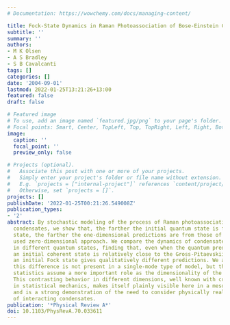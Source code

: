 ```yaml
---
# Documentation: https://wowchemy.com/docs/managing-content/

title: Fock-State Dynamics in Raman Photoassociation of Bose-Einstein Condensates
subtitle: ''
summary: ''
authors:
- M K Olsen
- A S Bradley
- S B Cavalcanti
tags: []
categories: []
date: '2004-09-01'
lastmod: 2022-01-25T13:21:26+13:00
featured: false
draft: false

# Featured image
# To use, add an image named `featured.jpg/png` to your page's folder.
# Focal points: Smart, Center, TopLeft, Top, TopRight, Left, Right, BottomLeft, Bottom, BottomRight.
image:
  caption: ''
  focal_point: ''
  preview_only: false

# Projects (optional).
#   Associate this post with one or more of your projects.
#   Simply enter your project's folder or file name without extension.
#   E.g. `projects = ["internal-project"]` references `content/project/deep-learning/index.md`.
#   Otherwise, set `projects = []`.
projects: []
publishDate: '2022-01-25T00:21:26.549008Z'
publication_types:
- '2'
abstract: By stochastic modeling of the process of Raman photoassociation of Bose-Einstein
  condensates, we show that, the farther the initial quantum state is from a coherent
  state, the farther the one-dimensional predictions are from those of the commonly
  used zero-dimensional approach. We compare the dynamics of condensates, initially
  in different quantum states, finding that, even when the quantum prediction for
  an initial coherent state is relatively close to the Gross-Pitaevskii prediction,
  an initial Fock state gives qualitatively different predictions. We also show that
  this difference is not present in a single-mode type of model, but that the quantum
  statistics assume a more important role as the dimensionality of the model is increased.
  This contrasting behavior in different dimensions, well known with critical phenomena
  in statistical mechanics, makes itself plainly visible here in a mesoscopic system
  and is a strong demonstration of the need to consider physically realistic models
  of interacting condensates.
publication: '*Physical Review A*'
doi: 10.1103/PhysRevA.70.033611
---
```

